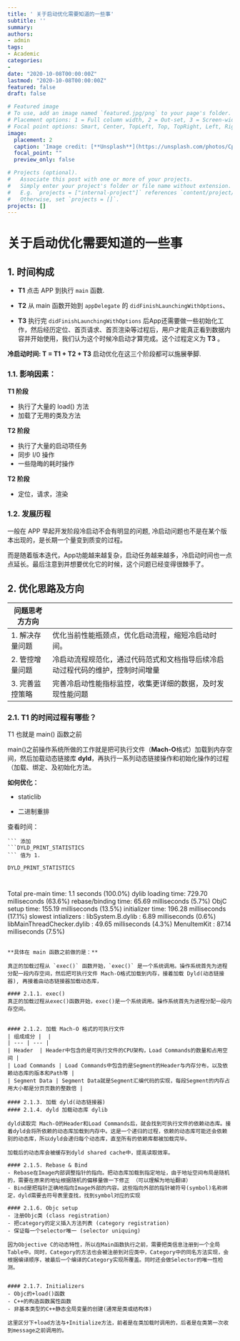 ```yaml
---
title: ' 关于启动优化需要知道的一些事'
subtitle: '' 
summary: 
authors:
- admin
tags:
- Academic
categories:
- 
date: "2020-10-08T00:00:00Z"
lastmod: "2020-10-08T00:00:00Z"
featured: false
draft: false

# Featured image
# To use, add an image named `featured.jpg/png` to your page's folder.
# Placement options: 1 = Full column width, 2 = Out-set, 3 = Screen-width
# Focal point options: Smart, Center, TopLeft, Top, TopRight, Left, Right, BottomLeft, Bottom, BottomRight
image:
  placement: 2
  caption: 'Image credit: [**Unsplash**](https://unsplash.com/photos/CpkOjOcXdUY)'
  focal_point: ""
  preview_only: false

# Projects (optional).
#   Associate this post with one or more of your projects.
#   Simply enter your project's folder or file name without extension.
#   E.g. `projects = ["internal-project"]` references `content/project/deep-learning/index.md`.
#   Otherwise, set `projects = []`.
projects: []
---
```


# 关于启动优化需要知道的一些事

## 1. 时间构成
* **T1** 点击 APP 到执行 `main` 函数.

* **T2** 从 main 函数开始到 `appDelegate` 的 `didFinishLaunchingWithOptions`、

* **T3** 执行完 `didFinishLaunchingWithOptions` 后App还需要做一些初始化工作，然后经历定位、首页请求、首页渲染等过程后，用户才能真正看到数据内容并开始使用，我们认为这个时候冷启动才算完成。这个过程定义为 **T3** 。

**冷启动时间: T = T1 + T2 + T3**
启动优化在这三个阶段都可以施展拳脚.

### 1.1. 影响因素：
**T1 阶段**

* 执行了大量的 load() 方法
* 加载了无用的类及方法

**T2 阶段**

* 执行了大量的启动项任务
* 同步 I/0 操作
* 一些隐晦的耗时操作

**T2 阶段**

* 定位，请求，渲染

### 1.2. 发展历程
一般在 APP 早起开发阶段冷启动不会有明显的问题, 冷启动问题也不是在某个版本出现的，是长期一个量变到质变的过程。

而是随着版本迭代，App功能越来越复杂，启动任务越来越多，冷启动时间也一点点延长。最后注意到并想要优化它的时候，这个问题已经变得很棘手了。

## 2. 优化思路及方向


| 问题思考方方向 |   |
| --- | --- |
| 1. 解决存量问题 | 优化当前性能瓶颈点，优化启动流程，缩短冷启动时间。 |
| 2. 管控增量问题 | 冷启动流程规范化，通过代码范式和文档指导后续冷启动过程代码的维护，控制时间增量 |
| 3. 完善监控策略 | 完善冷启动性能指标监控，收集更详细的数据，及时发现性能问题 |

### 2.1. T1 的时间过程有哪些？
T1 也就是 main() 函数之前

main()之前操作系统所做的工作就是把可执行文件（**Mach-O**格式）加载到内存空间，然后加载动态链接库 **dyld**，再执行一系列动态链接操作和初始化操作的过程（加载、绑定、及初始化方法。

**如何优化：**

* staticlib

* 二进制重排

查看时间：
```Edit Scheme -> Run Dubug -> Arguments -> Environment Variables
``` 添加 
```DYLD_PRINT_STATISTICS
``` 值为 1.

DYLD_PRINT_STATISTICS



```
Total pre-main time: 1.1 seconds (100.0%)
         dylib loading time: 729.70 milliseconds (63.6%)
        rebase/binding time:  65.69 milliseconds (5.7%)
            ObjC setup time: 155.19 milliseconds (13.5%)
           initializer time: 196.28 milliseconds (17.1%)
           slowest intializers :
             libSystem.B.dylib :   6.89 milliseconds (0.6%)
    libMainThreadChecker.dylib :  49.65 milliseconds (4.3%)
                   MenuItemKit :  87.14 milliseconds (7.5%)
```

**具体在 main 函数之前做的是：**

真正的加载过程从 `exec()` 函数开始，`exec()` 是一个系统调用。操作系统首先为进程分配一段内存空间，然后把可执行文件 Mach-O格式加载到内存，接着加载 Dyld(动态链接器), 再接着由动态链接器加载动态库，

#### 2.1.1. exec()
真正的加载过程从exec()函数开始，exec()是一个系统调用。操作系统首先为进程分配一段内存空间。


#### 2.1.2. 加载 Mach-O 格式的可执行文件
| 组成成分 |  |
| --- | --- |
| Header  | Header中包含的是可执行文件的CPU架构，Load Commands的数量和占用空间 |
| Load Commands | Load Commands中包含的是Segment的Header与内存分布，以及依赖动态库的版本和Path等 |
| Segment Data | Segment Data就是Segment汇编代码的实现，每段Segment的内存占用大小都是分页页数的整数倍 |

#### 2.1.3. 加载 dyld(动态链接器)
#### 2.1.4. dyld 加载动态库 dylib

dyld读取完 Mach-O的Header和Load Commands后，就会找到可执行文件的依赖动态库。接着dyld会将所依赖的动态库加载到内存中。这是一个递归的过程，依赖的动态库可能还会依赖别的动态库，所以dyld会递归每个动态库，直至所有的依赖库都被加载完毕。

加载后的动态库会被缓存到dyld shared cache中，提高读取效率。

#### 2.1.5. Rebase & Bind
- Rebase在Image内部调整指针的指向。把动态库加载到指定地址，由于地址空间布局是随机的，需要在原来的地址根据随机的偏移量做一下修正 （可以理解为地址翻译）
- Bind是把指针正确地指向Image外部的内容。这些指向外部的指针被符号(symbol)名称绑定，dyld需要去符号表里查找，找到symbol对应的实现

#### 2.1.6. Objc setup
- 注册Objc类 (class registration)
- 把category的定义插入方法列表 (category registration)
- 保证每一个selector唯一 (selector uniquing)

因为Objective C的动态特性，所以在Main函数执行之前，需要把类信息注册到一个全局Table中。同时，Category的方法也会被注册到对应类中，Category中的同名方法实现，会根据编译顺序，被最后一个编译的Category实现所覆盖。同时还会做Selector的唯一性检测。


#### 2.1.7. Initializers
- Objc的+load()函数
- C++的构造函数属性函数
- 非基本类型的C++静态全局变量的创建(通常是类或结构体)

这里区分下+load方法与+Initialize方法，前者是在类加载时调用的，后者是在类第一次收到message之前调用的。    


